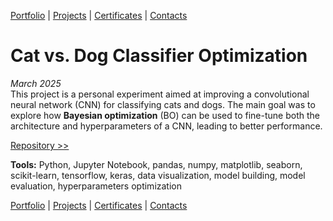 [Portfolio](https://github.com/daluchkin/data-analyst-portfolio) | [Projects](https://github.com/daluchkin/data-analyst-portfolio/blob/main/projects.md) | [Certificates](https://github.com/daluchkin/data-analyst-portfolio/blob/main/certificates.md) | [Contacts](https://github.com/daluchkin/data-analyst-portfolio#my_contacts)


# Cat vs. Dog Classifier Optimization

*March 2025*\
This project is a personal experiment aimed at improving a convolutional neural network (CNN) for classifying cats and dogs. The main goal was to explore how **Bayesian optimization** (BO) can be used to fine-tune both the architecture and hyperparameters of a CNN, leading to better performance.

[Repository >>](https://github.com/daluchkin/cat_dog_classifier_optimization)

**Tools:** Python, Jupyter Notebook, pandas, numpy, matplotlib, seaborn, scikit-learn, tensorflow, keras, data visualization, model building, model evaluation, hyperparameters optimization


[Portfolio](https://github.com/daluchkin/data-analyst-portfolio) |  [Projects](https://github.com/daluchkin/data-analyst-portfolio/blob/main/projects.md) | [Certificates](https://github.com/daluchkin/data-analyst-portfolio/blob/main/certificates.md) | [Contacts](https://github.com/daluchkin/data-analyst-portfolio#my_contacts)


